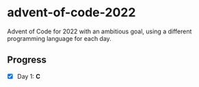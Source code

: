 # advent-of-code-2022

Advent of Code for 2022 with an ambitious goal, using a different programming language for each day.

## Progress
- [X] Day 1: **C**
